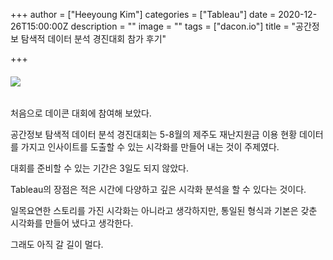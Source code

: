 +++
author = ["Heeyoung Kim"]
categories = ["Tableau"]
date = 2020-12-26T15:00:00Z
description = ""
image = ""
tags = ["dacon.io"]
title = "공간정보 탐색적 데이터 분석 경진대회 참가 후기"

+++
###### <div class='tableauPlaceholder' id='viz1609079659693' style='position: relative'><noscript><a href='#'><img alt=' ' src='https://public.tableau.com/static/images/je/jeju_story/sheet14/1_rss.png' style='border: none' /></a></noscript><object class='tableauViz'  style='display:none;'><param name='host_url' value='https%3A%2F%2Fpublic.tableau.com%2F' /> <param name='embed_code_version' value='3' /> <param name='site_root' value='' /><param name='name' value='jeju_story/sheet14' /><param name='tabs' value='no' /><param name='toolbar' value='yes' /><param name='static_image' value='https://public.tableau.com/static/images/je/jeju_story/sheet14/1.png' /> <param name='animate_transition' value='yes' /><param name='display_static_image' value='yes' /><param name='display_spinner' value='yes' /><param name='display_overlay' value='yes' /><param name='display_count' value='yes' /><param name='language' value='ko' /><param name='filter' value='publish=yes' /></object></div>                <script type='text/javascript'>                    var divElement = document.getElementById('viz1609079659693');                    var vizElement = divElement.getElementsByTagName('object')\[0\];                    vizElement.style.width='100%';vizElement.style.height=(divElement.offsetWidth*0.75)+'px';                    var scriptElement = document.createElement('script');                    scriptElement.src = 'https://public.tableau.com/javascripts/api/viz_v1.js';                    vizElement.parentNode.insertBefore(scriptElement, vizElement);                </script>

처음으로 데이콘 대회에 참여해 보았다.

공간정보 탐색적 데이터 분석 경진대회는 5-8월의 제주도 재난지원금 이용 현황 데이터를 가지고 인사이트를 도출할 수 있는 시각화를 만들어 내는 것이 주제였다.

대회를 준비할 수 있는 기간은 3일도 되지 않았다.

Tableau의 장점은 적은 시간에 다양하고 깊은 시각화 분석을 할 수 있다는 것이다.

일목요연한 스토리를 가진 시각화는 아니라고 생각하지만, 통일된 형식과 기본은 갖춘 시각화를 만들어 냈다고 생각한다.

그래도 아직 갈 길이 멀다.